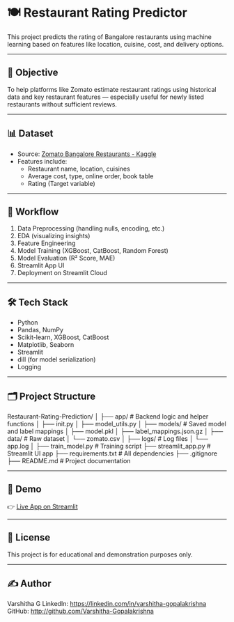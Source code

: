 # 🍽️ Restaurant Rating Predictor

This project predicts the rating of Bangalore restaurants using machine learning based on features like location, cuisine, cost, and delivery options.

---

## 🎯 Objective

To help platforms like Zomato estimate restaurant ratings using historical data and key restaurant features — especially useful for newly listed restaurants without sufficient reviews.

---

## 📊 Dataset

- Source: [Zomato Bangalore Restaurants - Kaggle](https://www.kaggle.com/datasets/himanshupoddar/zomato-bangalore-restaurants)
- Features include:
  - Restaurant name, location, cuisines
  - Average cost, type, online order, book table
  - Rating (Target variable)

---

## 🔁 Workflow

1. Data Preprocessing (handling nulls, encoding, etc.)
2. EDA (visualizing insights)
3. Feature Engineering
4. Model Training (XGBoost, CatBoost, Random Forest)
5. Model Evaluation (R² Score, MAE)
6. Streamlit App UI
7. Deployment on Streamlit Cloud

---

## 🛠️ Tech Stack

- Python
- Pandas, NumPy
- Scikit-learn, XGBoost, CatBoost
- Matplotlib, Seaborn
- Streamlit
- dill (for model serialization)
- Logging

---

## 🗂️ Project Structure
Restaurant-Rating-Prediction/
│
├── app/ # Backend logic and helper functions
│ ├── init.py
│ ├── model_utils.py
│
├── models/ # Saved model and label mappings
│ ├── model.pkl
│ ├── label_mappings.json.gz
│
├── data/ # Raw dataset
│ └── zomato.csv
│
├── logs/ # Log files
│ └── app.log
│
├── train_model.py # Training script
├── streamlit_app.py # Streamlit UI app
├── requirements.txt # All dependencies
├── .gitignore
├── README.md # Project documentation

---

## 🚀 Demo
👉 [Live App on Streamlit](https://restaurant-rating-prediction-9mll5cpddnds5hjr5656ef.streamlit.app/)  

---

## 📌 License
This project is for educational and demonstration purposes only.

---

## ✍️ Author
Varshitha G 
LinkedIn: https://linkedin.com/in/varshitha-gopalakrishna   
GitHub: http://github.com/Varshitha-Gopalakrishna
